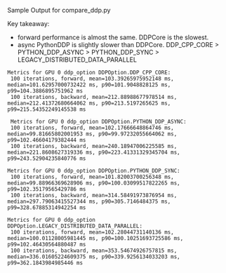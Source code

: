 Sample Output for compare_ddp.py

Key takeaway:
- forward performance is almost the same. DDPCore is the slowest.
- async PythonDDP is slightly slower than DDPCore. DDP_CPP_CORE > PYTHON_DDP_ASYNC > PYTHON_DDP_SYNC > LEGACY_DISTRIBUTED_DATA_PARALLEL

```
Metrics for GPU 0 ddp_option DDPOption.DDP_CPP_CORE:
 100 iterations, forward, mean=103.39265975952148 ms, median=101.62957000732422 ms, p90=101.9048828125 ms, p99=104.3886895751962 ms
 100 iterations, backward, mean=212.88988677978514 ms, median=212.41372680664062 ms, p90=213.5197265625 ms, p99=215.54352249145538 ms

 Metrics for GPU 0 ddp_option DDPOption.PYTHON_DDP_ASYNC:
 100 iterations, forward, mean=102.17666648864746 ms, median=99.81665802001953 ms, p90=99.97232055664062 ms, p99=102.46604179382444 ms
 100 iterations, backward, mean=240.18947006225585 ms, median=221.8608627319336 ms, p90=223.41331329345704 ms, p99=243.52904235840776 ms

Metrics for GPU 0 ddp_option DDPOption.PYTHON_DDP_SYNC:
 100 iterations, forward, mean=101.82003700256348 ms, median=99.88966369628906 ms, p90=100.03099517822265 ms, p99=102.35179565429786 ms
 100 iterations, backward, mean=314.58491973876954 ms, median=297.79063415527344 ms, p90=305.7146484375 ms, p99=328.67885314942254 ms

Metrics for GPU 0 ddp_option DDPOption.LEGACY_DISTRIBUTED_DATA_PARALLEL:
 100 iterations, forward, mean=102.28044731140136 ms, median=100.01128005981445 ms, p90=100.10251693725586 ms, p99=102.46430564880487 ms
 100 iterations, backward, mean=353.54674926757815 ms, median=336.01605224609375 ms, p90=339.9256134033203 ms, p99=362.1843984985446 ms
```
